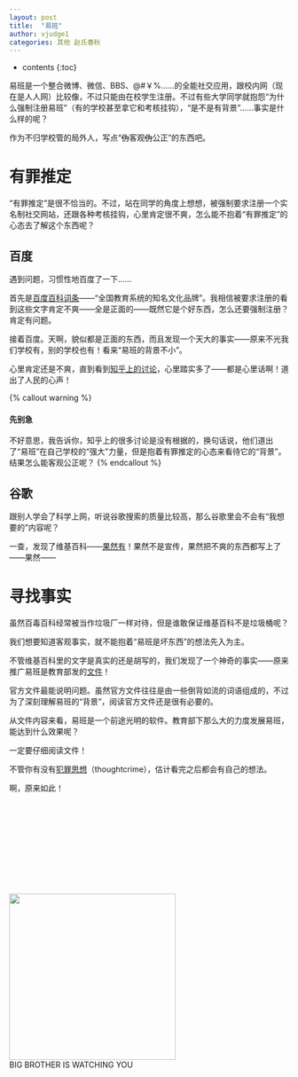 ```yaml
---
layout: post
title:  "易班"
author: vjudge1
categories: 其他 赵氏春秋
---
```

* contents
{:toc}

易班是一个整合微博、微信、BBS、@#￥%……的全能社交应用，跟校内网（现在是人人网）比较像，不过只能由在校学生注册。不过有些大学同学就抱怨“为什么强制注册易班”（有的学校甚至拿它和考核挂钩），“是不是有背景”……事实是什么样的呢？

作为不归学校管的局外人，写点“<s>伪</s>客观<s>伪</s>公正”的东西吧。




# 有罪推定

“有罪推定”是很不恰当的。不过，站在同学的角度上想想，被强制要求注册一个实名制社交网站，还跟各种考核挂钩，心里肯定很不爽，怎么能不抱着“有罪推定”的心态去了解这个东西呢？

## 百度

遇到问题，习惯性地百度了一下……

首先是[百度百科词条](http://baike.baidu.com/view/4320108.htm)——“全国教育系统的知名文化品牌”。我相信被要求注册的看到这些文字肯定不爽——全是正面的——既然它是个好东西，怎么还要强制注册？肯定有问题。

接着百度。天啊，貌似都是正面的东西，而且发现一个天大的事实——原来不光我们学校有，别的学校也有！看来“易班的背景不小”。

心里肯定还是不爽，直到看到[知乎上的讨论](https://www.zhihu.com/topic/19828760/newest)，心里踏实多了——都是心里话啊！道出了人民的心声！

{% callout warning %}
#### 先别急

不好意思，我告诉你，知乎上的很多讨论是没有根据的，换句话说，他们道出了“易班”在自己学校的“强大”力量，但是抱着有罪推定的心态来看待它的“背景”。结果怎么能客观公正呢？
{% endcallout %}

## 谷歌

跟别人学会了科学上网，听说谷歌搜索的质量比较高，那么谷歌里会不会有“我想要的”内容呢？

一查，发现了维基百科——[果然有](https://zh.wikipedia.org/wiki/%E6%98%93%E7%8F%AD)！果然不是宣传，果然把不爽的东西都写上了——果然——

# 寻找事实

虽然百毒百科经常被当作垃圾厂一样对待，但是谁敢保证维基百科不是垃圾桶呢？

我们想要知道客观事实，就不能抱着“易班是坏东西”的想法先入为主。

不管维基百科里的文字是真实的还是胡写的，我们发现了一个神奇的事实——原来推广易班是教育部发的[文件](http://www.moe.edu.cn/publicfiles/business/htmlfiles/moe/moe_1779/201502/183854.html)！

官方文件最能说明问题。虽然官方文件往往是由一些倒背如流的词语组成的，不过为了深刻理解易班的“背景”，阅读官方文件还是很有必要的。

从文件内容来看，易班是一个前途光明的软件。教育部下那么大的力度发展易班，能达到什么效果呢？

一定要仔细阅读文件！

不管你有没有[犯罪思想](https://zh.wikipedia.org/wiki/%E7%8A%AF%E7%BD%AA%E6%80%9D%E6%83%B3)（thoughtcrime），估计看完之后都会有自己的想法。

啊，原来如此！

<br><br><br><br><br><br><br><br><br>

<div class="text-center">
<img src="{{site.baseurl}}/img/telescreen.jpg" style="width:300px;"><br>
BIG BROTHER IS WATCHING YOU
</div>
